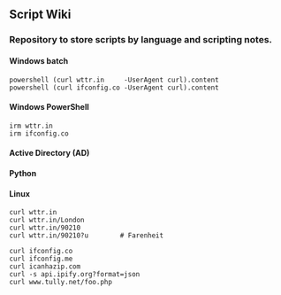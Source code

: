 ## Script Wiki

### Repository to store scripts by language and scripting notes.

#### Windows batch
    powershell (curl wttr.in     -UserAgent curl).content
    powershell (curl ifconfig.co -UserAgent curl).content
#### Windows PowerShell
    irm wttr.in
    irm ifconfig.co
#### Active Directory (AD)

#### Python

#### Linux
    curl wttr.in
    curl wttr.in/London
    curl wttr.in/90210
    curl wttr.in/90210?u        # Farenheit

    curl ifconfig.co
    curl ifconfig.me
    curl icanhazip.com
    curl -s api.ipify.org?format=json
    curl www.tully.net/foo.php

